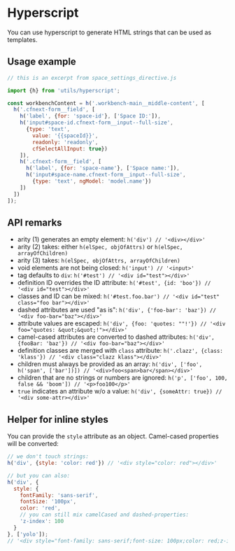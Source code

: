 Hyperscript
===========

You can use hyperscript to generate HTML strings that can be used as templates.

## Usage example

```js
// this is an excerpt from space_settings_directive.js

import {h} from 'utils/hyperscript';

const workbenchContent = h('.workbench-main__middle-content', [
  h('.cfnext-form__field', [
    h('label', {for: 'space-id'}, ['Space ID:']),
    h('input#space-id.cfnext-form__input--full-size',
      {type: 'text',
        value: '{{spaceId}}',
        readonly: 'readonly',
        cfSelectAllInput: true})
    ]),
    h('.cfnext-form__field', [
      h('label', {for: 'space-name'}, ['Space name:']),
      h('input#space-name.cfnext-form__input--full-size',
        {type: 'text', ngModel: 'model.name'})
    ])
  ])
]);
```


## API remarks

- arity (1) generates an empty element:
  `h('div') // '<div></div>'`
- arity (2) takes:
  either `h(elSpec, objOfAttrs)` or `h(elSpec, arrayOfChildren)`
- arity (3) takes:
  `h(elSpec, objOfAttrs, arrayOfChildren)`
- void elements are not being closed:
  `h('input') // '<input>'`
- tag defaults to `div`:
  `h('#test') // '<div id="test"></div>'`
- definition ID overrides the ID attribute:
  `h('#test', {id: 'boo'}) // '<div id="test"></div>'`
- classes and ID can be mixed:
  `h('#test.foo.bar') // '<div id="test" class="foo bar"></div>'`
- dashed attributes are used "as is":
  `h('div', {'foo-bar': 'baz'}) // '<div foo-bar="baz"></div>'`
- attribute values are escaped:
  `h('div', {foo: 'quotes: ""!'}) // '<div foo="quotes: &quot;&quot;!"></div>'`
- camel-cased attributes are converted to dashed attributes:
  `h('div', {fooBar: 'baz'}) // '<div foo-bar="baz"></div>'`
- definition classes are merged with `class` attribute:
  `h('.clazz', {class: 'klass'}) // '<div class="clazz klass"></div>'`
- children must always be provided as an array:
  `h('div', ['foo', h('span', ['bar'])]) // '<div>foo<span>bar</span></div>'`
- children that are no strings or numbers are ignored:
  `h('p', ['foo', 100, false && 'boom']) // '<p>foo100</p>'`
- `true` indicates an attribute w/o a value:
  `h('div', {someAttr: true}) // '<div some-attr></div>'`


## Helper for inline styles

You can provide the `style` attribute as an object. Camel-cased properties will be converted:

```js
// we don't touch strings:
h('div', {style: 'color: red'}) // '<div style="color: red"></div>'

// but you can also:
h('div', {
  style: {
    fontFamily: 'sans-serif',
    fontSize: '100px',
    color: 'red',
    // you can still mix camelCased and dashed-properties:
    'z-index': 100
  }
}, ['yolo']);
// '<div style="font-family: sans-serif;font-size: 100px;color: red;z-index: 100">yolo</div>'
```
